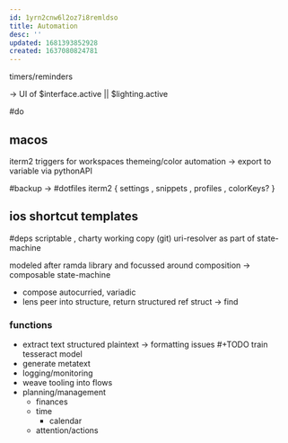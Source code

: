 ```yaml
---
id: 1yrn2cnw6l2oz7i8remldso
title: Automation
desc: ''
updated: 1681393852928
created: 1637080824781
---
```


timers/reminders

-> UI of $interface.active || $lighting.active

#do
## macos
iterm2 triggers for workspaces
themeing/color automation
-> export to variable via pythonAPI

#backup -> #dotfiles
iterm2
  { settings
  , snippets
  , profiles
  , colorKeys?
  }

## ios shortcut templates
#deps scriptable
, charty
working copy (git)
uri-resolver as part of state-machine



modeled after ramda library and focussed around composition
  -> composable state-machine
- compose
  autocurried, variadic
- lens
    peer into structure, return structured ref
    struct ->
  find

### functions
- extract text
  structured plaintext
  -> formatting issues
  #+TODO train tesseract model
- generate metatext
- logging/monitoring
- weave tooling into flows
- planning/management
  + finances
  + time
    + calendar
  + attention/actions
